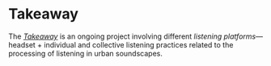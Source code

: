 # Takeaway

The [_Takeaway_](https://takeaway.pink/) is an ongoing project involving different _listening platforms_—headset + individual and collective listening practices related to the processing of listening in urban soundscapes.


